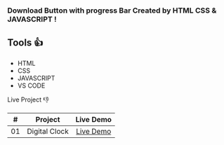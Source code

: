 ### Download Button with progress Bar Created by HTML CSS & JAVASCRIPT !

## Tools 👍

- HTML
- CSS
- JAVASCRIPT
- VS CODE

Live Project 👎

|  #  |                                                           Project                                                           |                                           Live Demo                                           |
| :-: | :-------------------------------------------------------------------------------------------------------------------------: | :-------------------------------------------------------------------------------------------: |
| 01  |    Digital Clock      |  [Live Demo](https://iariful.github.io/Download-Button-with-Progress-Bar/)


